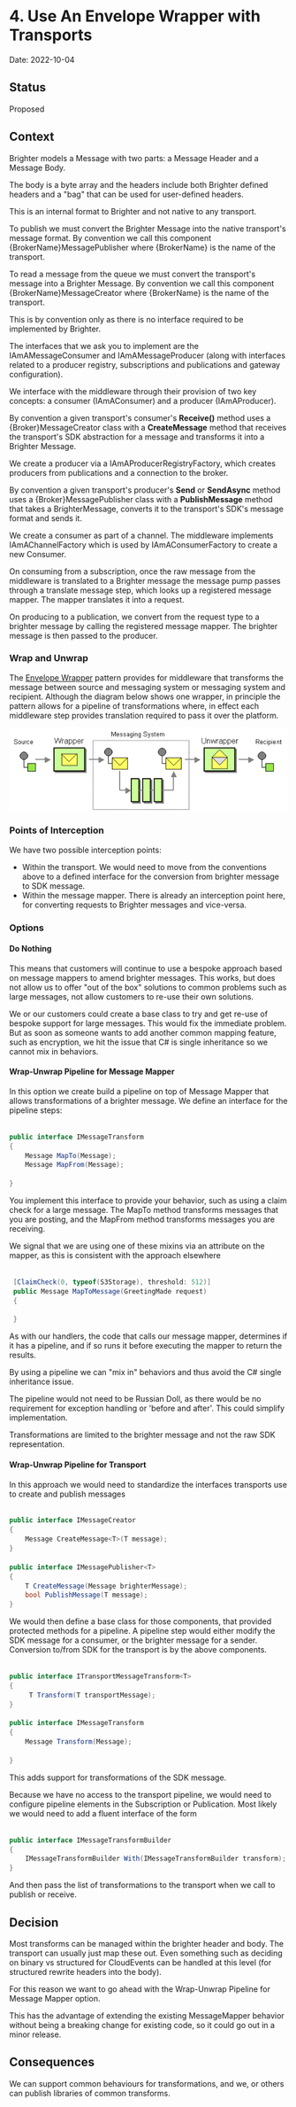 # 4. Use An Envelope Wrapper with Transports

Date: 2022-10-04

## Status

Proposed

## Context

Brighter models a Message with two parts: a Message Header and a Message Body. 

The body is a byte array and the headers include both Brighter defined headers and a "bag" that can be used for user-defined headers.

This is an internal format to Brighter and not native to any transport.

To publish we must convert the Brighter Message into the native transport's message format. By convention we call this component {BrokerName}MessagePublisher where {BrokerName} is the name of the transport.

To read a message from the queue we must convert the transport's message into a Brighter Message. By convention we call this component {BrokerName}MessageCreator where {BrokerName} is the name of the transport.

This is by convention only as there is no interface required to be implemented by Brighter.

The interfaces that we ask you to implement are the IAmAMessageConsumer and IAmAMessageProducer (along with interfaces related to a producer registry, subscriptions and publications and gateway configuration).

We interface with the middleware through their provision of two key concepts: a consumer (IAmAConsumer) and a producer (IAmAProducer).

By convention a given transport's consumer's **Receive()** method uses a {Broker}MessageCreator class with a **CreateMessage** method that receives the transport's SDK abstraction for a message and transforms it into a Brighter Message.

We create a producer via a IAmAProducerRegistryFactory, which creates  producers from publications and a connection to the broker.
                                                                                                    
By convention a given transport's producer's **Send** or **SendAsync** method uses a {Broker}MessagePublisher class with a **PublishMessage** method that takes a BrighterMessage, converts it to the transport's SDK's message format and sends it.

We create a consumer as part of a channel. The middleware implements IAmAChannelFactory which is used by IAmAConsumerFactory to create a new Consumer.

On consuming from a subscription, once the raw message from the middleware is translated to a Brighter message the message pump passes through a translate message step, which looks up a registered message mapper. The mapper translates it into a request.

On producing to a publication, we convert from the request type to a brighter message by calling the registered message mapper. The brighter message is then passed to the producer.

### Wrap and Unwrap

The [Envelope Wrapper](https://www.enterpriseintegrationpatterns.com/patterns/messaging/EnvelopeWrapper.html) pattern provides for middleware that transforms the message between source and messaging system or messaging system and recipient. 
Although the diagram below shows one wrapper, in principle the pattern allows for a pipeline of transformations where, in effect each middleware step provides translation required to pass it over the platform.

![Wrapper](images/Wrapper.gif)

### Points of Interception

We have two possible interception points:

- Within the transport. We would need to move from the conventions above to a defined interface for the conversion from brighter message to SDK message. 
- Within the message mapper. There is already an interception point here, for converting requests to Brighter messages and vice-versa.
         
### Options

#### Do Nothing                        

This means that customers will continue to use a bespoke approach based on message mappers to amend brighter messages. This works, but does not allow us to offer "out of the box" solutions to common problems such as large messages, not allow customers to re-use their own solutions.
                                                                                                      
We or our customers could create a base class to try and get re-use of bespoke support for large messages. This would fix the immediate problem. But as soon as someone wants to add another common mapping feature, such as encryption, we hit the issue that C# is single inheritance so we cannot mix in behaviors.

#### Wrap-Unwrap Pipeline for Message Mapper

In this option we create build a pipeline on top of Message Mapper that allows transformations of a brighter message. We define an interface for the pipeline steps:

```csharp

public interface IMessageTransform
{
    Message MapTo(Message);
    Message MapFrom(Message);

}
```

You implement this interface to provide your behavior, such as using a claim check for a large message. The MapTo method transforms messages that you are posting, and the MapFrom method transforms messages you are receiving.

We signal that we are using one of these mixins via an attribute on the mapper, as this is consistent with the approach elsewhere

```csharp

 [ClaimCheck(0, typeof(S3Storage), threshold: 512)]
 public Message MapToMessage(GreetingMade request)
 {
 
 }

```

As with our handlers, the code that calls our message mapper, determines if it has a pipeline, and if so runs it before executing the mapper to return the results.

By using a pipeline we can "mix in" behaviors and thus avoid the C# single inheritance issue.

The pipeline would not need to be Russian Doll, as there would be no requirement for exception handling or 'before and after'. This could simplify implementation.

Transformations are limited to the brighter message and not the raw SDK representation.

#### Wrap-Unwrap Pipeline for Transport

In this approach we would need to standardize the interfaces transports use to create and publish messages

```csharp

public interface IMessageCreator
{
    Message CreateMessage<T>(T message);
}

public interface IMessagePublisher<T>
{
    T CreateMessage(Message brighterMessage);
    bool PublishMessage(T message);
}

```

We would then define a base class for those components, that provided protected methods for a pipeline. A pipeline step would either modify the SDK message for a consumer, or the brighter message for a sender. Conversion to/from SDK for the transport is by the above components.

```csharp

public interface ITransportMessageTransform<T>
{
     T Transform(T transportMessage);
}

public interface IMessageTransform
{
    Message Transform(Message);

}

```
 
This adds support for transformations of the SDK message.

Because we have no access to the transport pipeline, we would need to configure pipeline elements in the Subscription or Publication. Most likely we would need to add a fluent interface of the form

```csharp

public interface IMessageTransformBuilder
{
    IMessageTransformBuilder With(IMessageTransformBuilder transform);
}

```

And then pass the list of transformations to the transport when we call to publish or receive.

## Decision                                           
             
Most transforms can be managed within the brighter header and body. The transport can usually just map these out. Even something such as deciding on binary vs structured for CloudEvents can be handled at this level (for structured rewrite headers into the body).

For this reason we want to go ahead with the Wrap-Unwrap Pipeline for Message Mapper option. 

This has the advantage of extending the existing MessageMapper behavior without being a breaking change for existing code, so it could go out in a minor release.


## Consequences
                 
We can support common behaviours for transformations, and we, or others can publish libraries of common transforms.




